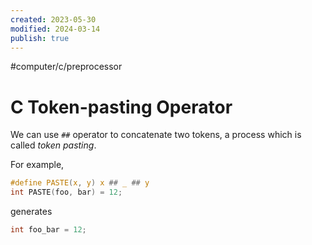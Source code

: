 ```yaml
---
created: 2023-05-30
modified: 2024-03-14
publish: true
---
```


#computer/c/preprocessor
# C Token-pasting Operator
We can use `##` operator to concatenate two tokens, a process which is called _token pasting_.

For example,
```c
#define PASTE(x, y) x ## _ ## y
int PASTE(foo, bar) = 12;
```

generates
```c
int foo_bar = 12;
```